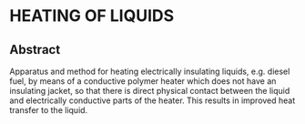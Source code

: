 # HEATING OF LIQUIDS

## Abstract
Apparatus and method for heating electrically insulating liquids, e.g. diesel fuel, by means of a conductive polymer heater which does not have an insulating jacket, so that there is direct physical contact between the liquid and electrically conductive parts of the heater. This results in improved heat transfer to the liquid.